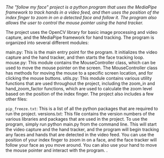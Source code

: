 *The "follow my face" project is a python program that uses the MediaPipe framework to track hands in a video feed, and then uses the position of the index finger to zoom in on a detected face and follow it. The program also allows the user to control the mouse pointer using the hand tracker.*

The project uses the OpenCV library for basic image processing and video capture, and the MediaPipe framework for hand tracking. The program is organized into several different modules:


main.py: This is the main entry point for the program. It initializes the video capture and the hand tracker, and then starts the face tracking loop.
mouse.py: This module contains the MouseController class, which can be used to move the mouse pointer on the screen. The MouseController class has methods for moving the mouse to a specific screen location, and for clicking the mouse buttons.
utils.py: This module contains various utility functions that are used throughout the project, including the zoom_in and hand_zoom_factor functions, which are used to calculate the zoom level based on the position of the index finger.
The project also includes a few other files:

`pip_freeze.txt`: This is a list of all the python packages that are required to run the project.
versions.txt: This file contains the version numbers of the various libraries and packages that are used in the project.
To use the program, simply run python main.py from the command line. This will start the video capture and the hand tracker, and the program will begin tracking any faces and hands that are detected in the video feed. You can use the position of your index finger to zoom in on a face, and the face tracker will follow your face as you move around. You can also use your hand to move the mouse pointer and interact with the program.
.
